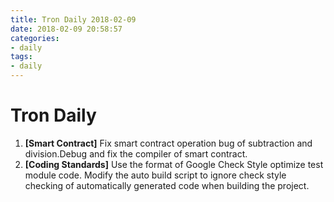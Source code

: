 ```yaml
---
title: Tron Daily 2018-02-09
date: 2018-02-09 20:58:57
categories:
- daily
tags:
- daily
---
```


# Tron Daily


1. **[Smart Contract]** Fix smart contract operation bug of subtraction and division.Debug and fix the compiler of smart contract.
2. **[Coding Standards]** Use the format of Google Check Style optimize test module code. Modify the auto build script to ignore check style checking of automatically generated code when building the project.
